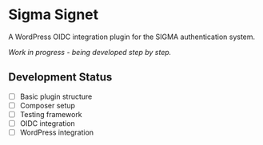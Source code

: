 # Sigma Signet

A WordPress OIDC integration plugin for the SIGMA authentication system.

*Work in progress - being developed step by step.*

## Development Status

- [ ] Basic plugin structure
- [ ] Composer setup
- [ ] Testing framework
- [ ] OIDC integration
- [ ] WordPress integration

